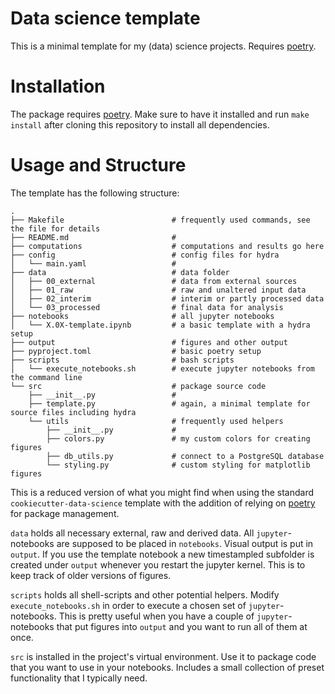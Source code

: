 # Data science template

This is a minimal template for my (data) science projects. Requires [poetry](https://python-poetry.org/).

# Installation

The package requires [poetry](https://python-poetry.org/). Make sure to have it installed and run `make install` after cloning this repository to install all dependencies.

# Usage and Structure

The template has the following structure:

```
.
├── Makefile                        # frequently used commands, see the file for details
├── README.md                       #
├── computations                    # computations and results go here
├── config                          # config files for hydra
│   └── main.yaml                   #     
├── data                            # data folder
│   ├── 00_external                 # data from external sources
│   ├── 01_raw                      # raw and unaltered input data  
│   ├── 02_interim                  # interim or partly processed data
│   └── 03_processed                # final data for analysis
├── notebooks                       # all jupyter notebooks
│   └── X.0X-template.ipynb         # a basic template with a hydra setup
├── output                          # figures and other output
├── pyproject.toml                  # basic poetry setup
├── scripts                         # bash scripts
│   └── execute_notebooks.sh        # execute jupyter notebooks from the command line
└── src                             # package source code
    ├── __init__.py                 #   
    ├── template.py                 # again, a minimal template for source files including hydra
    └── utils                       # frequently used helpers 
        ├── __init__.py             #    
        ├── colors.py               # my custom colors for creating figures
        ├── db_utils.py             # connect to a PostgreSQL database
        └── styling.py              # custom styling for matplotlib figures
```

This is a reduced version of what you might find when using the standard ```cookiecutter-data-science``` template with the addition of relying on [poetry](https://python-poetry.org/) for package management.

```data``` holds all necessary external, raw and derived data. All ```jupyter```-notebooks are supposed to be placed in ```notebooks```. Visual output is put in ```output```. If you use the template notebook a new timestampled subfolder is created under ```output``` whenever you restart the jupyter kernel. This is to keep track of older versions of figures. 

```scripts``` holds all shell-scripts and other potential helpers. Modify ```execute_notebooks.sh``` in order to execute a chosen set of ```jupyter```-notebooks. This is pretty useful when you have a couple of ```jupyter```-notebooks that put figures into ```output``` and you want to run all of them at once.

```src``` is installed in the project's virtual environment. Use it to package code that you want to use in your notebooks. Includes a small collection of preset functionality that I typically need.
